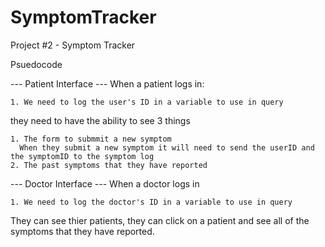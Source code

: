 # SymptomTracker
Project #2 - Symptom Tracker


Psuedocode

--- Patient Interface ---
  When a patient logs in:
  
    1. We need to log the user's ID in a variable to use in query

  they need to have the ability to see 3 things

    1. The form to submmit a new symptom
      When they submit a new symptom it will need to send the userID and the symptomID to the symptom log
    2. The past symptoms that they have reported

--- Doctor Interface ---
  When a doctor logs in 

    1. We need to log the doctor's ID in a variable to use in query
  
  They can see thier patients, they can 
  click on a patient and see all of the symptoms that they 
  have reported.